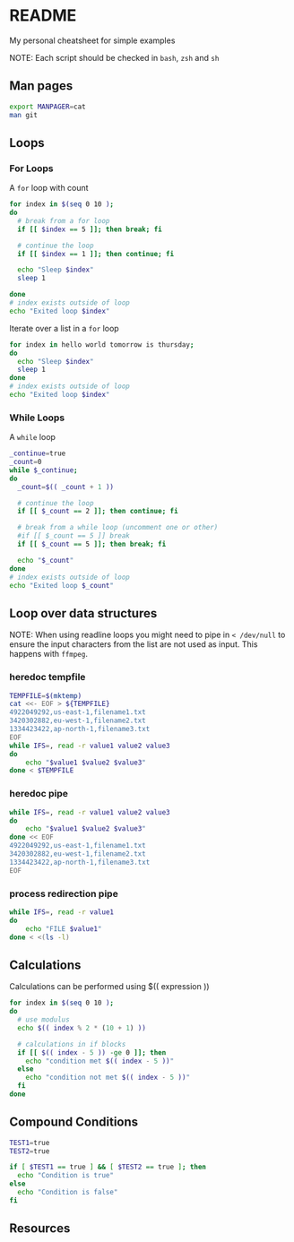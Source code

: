 # README

My personal cheatsheet for simple examples  

NOTE: Each script should be checked in `bash`, `zsh` and `sh`  

## Man pages

```sh
export MANPAGER=cat
man git
```

## Loops

### For Loops

A `for` loop with count  

```sh
for index in $(seq 0 10 ); 
do
  # break from a for loop
  if [[ $index == 5 ]]; then break; fi

  # continue the loop
  if [[ $index == 1 ]]; then continue; fi

  echo "Sleep $index"
  sleep 1

done
# index exists outside of loop
echo "Exited loop $index"
```

Iterate over a list in a `for` loop  

```sh
for index in hello world tomorrow is thursday; 
do
  echo "Sleep $index"
  sleep 1
done
# index exists outside of loop
echo "Exited loop $index"
```

### While Loops

A `while` loop

```sh
_continue=true
_count=0
while $_continue; 
do
  _count=$(( _count + 1 ))

  # continue the loop
  if [[ $_count == 2 ]]; then continue; fi

  # break from a while loop (uncomment one or other)
  #if [[ $_count == 5 ]] break
  if [[ $_count == 5 ]]; then break; fi

  echo "$_count"
done
# index exists outside of loop
echo "Exited loop $_count"
```

## Loop over data structures

NOTE: When using readline loops you might need to pipe in `< /dev/null` to ensure the input characters from the list are not used as input. This happens with `ffmpeg`.  

### heredoc tempfile

```sh
TEMPFILE=$(mktemp)
cat <<- EOF > ${TEMPFILE}
4922049292,us-east-1,filename1.txt
3420302882,eu-west-1,filename2.txt
1334423422,ap-north-1,filename3.txt
EOF
while IFS=, read -r value1 value2 value3
do
    echo "$value1 $value2 $value3"
done < $TEMPFILE
```

### heredoc pipe

```sh
while IFS=, read -r value1 value2 value3
do
    echo "$value1 $value2 $value3"
done << EOF
4922049292,us-east-1,filename1.txt
3420302882,eu-west-1,filename2.txt
1334423422,ap-north-1,filename3.txt
EOF
```

### process redirection pipe

```sh
while IFS=, read -r value1 
do
    echo "FILE $value1"
done < <(ls -l)
```

## Calculations

Calculations can be performed using $(( expression ))  

```sh
for index in $(seq 0 10 ); 
do
  # use modulus
  echo $(( index % 2 * (10 + 1) ))

  # calculations in if blocks
  if [[ $(( index - 5 )) -ge 0 ]]; then
    echo "condition met $(( index - 5 ))"
  else
    echo "condition not met $(( index - 5 ))"
  fi
done
```

## Compound Conditions

```sh
TEST1=true
TEST2=true

if [ $TEST1 == true ] && [ $TEST2 == true ]; then
  echo "Condition is true"
else
  echo "Condition is false"
fi
```

## Resources

